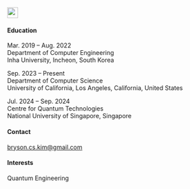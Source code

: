 # <img src="https://media.giphy.com/media/hvRJCLFzcasrR4ia7z/giphy.gif" width="25px">

#### Education
Mar. 2019 – Aug. 2022  
Department of Computer Engineering  
Inha University, Incheon, South Korea

Sep. 2023 – Present  
Department of Computer Science  
University of California, Los Angeles, California, United States

Jul. 2024 – Sep. 2024  
Centre for Quantum Technologies  
National University of Singapore, Singapore

#### Contact
bryson.cs.kim@gmail.com

#### Interests
Quantum Engineering
